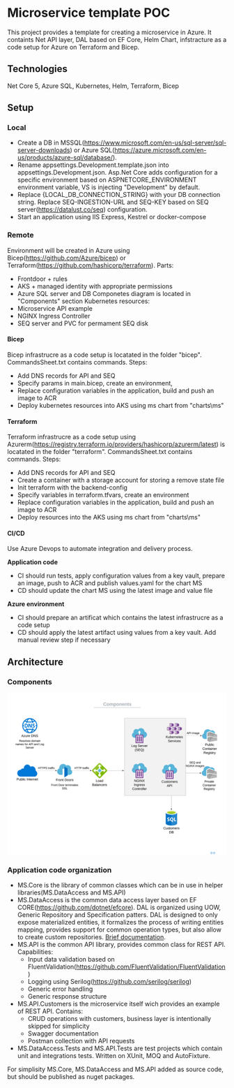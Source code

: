 # Microservice template POC

This project provides a template for creating a microservice in Azure. It containts Net API layer, DAL based on EF Core, Helm Chart,
infstracture as a code setup for Azure on Terraform and Bicep.

## Technologies

Net Core 5, Azure SQL, Kubernetes, Helm, Terraform, Bicep 

## Setup

### Local

- Create a DB in MSSQL(https://www.microsoft.com/en-us/sql-server/sql-server-downloads) or Azure SQL(https://azure.microsoft.com/en-us/products/azure-sql/database/).
- Rename appsettings.Development.template.json into appsettings.Development.json. Asp.Net Core adds configuration for a specific environment based on ASPNETCORE_ENVIRONMENT environment variable,
VS is injecting "Development" by default.
- Replace {LOCAL_DB_CONNECTION_STRING} with your DB connection string. Replace SEQ-INGESTION-URL and SEQ-KEY based on SEQ server(https://datalust.co/seq) configuration.
- Start an application using IIS Express, Kestrel or docker-compose

### Remote

Environment will be created in Azure using Bicep(https://github.com/Azure/bicep) or Terraform(https://github.com/hashicorp/terraform). Parts:
- Frontdoor + rules
- AKS + managed identity with appropriate permissions
- Azure SQL server and DB
Componetes diagram is located in "Components" section
Kubernetes resources:
- Microservice API example
- NGINX Ingress Controller
- SEQ server and PVC for permament SEQ disk

#### Bicep

Bicep infrastrucre as a code setup is locatated in the folder "bicep". CommandsSheet.txt contains commands.
Steps:
- Add DNS records for API and SEQ
- Specify params in main.bicep, create an environment,
- Replace configuration variables in the application, build and push an image to ACR
- Deploy kubernetes resources into AKS using ms chart from "charts\ms"

#### Terraform

Terraform infrastrucre as a code setup using Azurerm(https://registry.terraform.io/providers/hashicorp/azurerm/latest) is locatated in the folder "terraform". 
CommandsSheet.txt contains commands.
Steps:
- Add DNS records for API and SEQ
- Create a container with a storage account for storing a remove state file
- Init terraform with the backend-config
- Specify variables in terraform.tfvars, create an environment
- Replace configuration variables in the application, build and push an image to ACR
- Deploy resources into the AKS using ms chart from "charts\ms"

#### CI/CD

Use Azure Devops to automate integration and delivery process. 

**Application code**
- CI should run tests, apply configuration values from a key vault, prepare an image, push to ACR and publish values.yaml for the chart MS
- CD should update the chart MS using the latest image and value file

**Azure environment**
- CI should prepare an artificat which contains the latest infrastrucre as a code setup
- CD should apply the latest artifact using values from a key vault. Add manual review step if necessary

## Architecture

### Components

![Screenshot](MS-POC-Components.png)

### Application code organization

- MS.Core is the library of common classes which can be in use in helper libraries(MS.DataAccess and MS.API) 
- MS.DataAccess is the common data access layer based on EF CORE(https://github.com/dotnet/efcore). DAL is organized using UOW, Generic Repository and Specification patters. 
DAL is designed to only expose materialized entities, it formalizes the process of writing entities mapping, provides support for common operation types, but also allow to
create custom repositories. [Brief documentation](/src/MS.DataAccess/README.md). 
- MS.API is the common API library, provides common class for REST API. Capabilities:
  - Input data validation based on FluentValidation(https://github.com/FluentValidation/FluentValidation)
  - Logging using Serilog(https://github.com/serilog/serilog)
  - Generic error handling 
  - Generic response structure
- MS.API.Customers is the microservice itself wich provides an example of REST API. Contains: 
  - CRUD operations with customers, business layer is intentionally skipped for simplicity
  - Swagger documentation
  - Postman collection with API requests
- MS.DataAccess.Tests and MS.API.Tests are test projects which contain unit and integrations tests. Written on XUnit, MOQ and AutoFixture.

For simplisity MS.Core, MS.DataAccess and MS.API added as source code, but should be published as nuget packages.